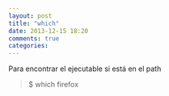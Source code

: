 ```yaml
---
layout: post
title: "which"
date: 2013-12-15 18:20
comments: true
categories: 
---
```

Para encontrar el ejecutable si está en el path

>$ which firefox

